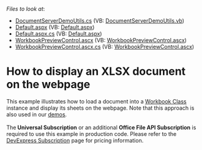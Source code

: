 <!-- default file list -->
*Files to look at*:

* [DocumentServerDemoUtils.cs](./CS/WebSite/App_Code/DocumentServerDemoUtils.cs) (VB: [DocumentServerDemoUtils.vb](./VB/WebSite/App_Code/DocumentServerDemoUtils.vb))
* [Default.aspx](./CS/WebSite/Default.aspx) (VB: [Default.aspx](./VB/WebSite/Default.aspx))
* [Default.aspx.cs](./CS/WebSite/Default.aspx.cs) (VB: [Default.aspx](./VB/WebSite/Default.aspx))
* [WorkbookPreviewControl.ascx](./CS/WebSite/UserControls/WorkbookPreviewControl.ascx) (VB: [WorkbookPreviewControl.ascx](./VB/WebSite/UserControls/WorkbookPreviewControl.ascx))
* [WorkbookPreviewControl.ascx.cs](./CS/WebSite/UserControls/WorkbookPreviewControl.ascx.cs) (VB: [WorkbookPreviewControl.ascx](./VB/WebSite/UserControls/WorkbookPreviewControl.ascx))
<!-- default file list end -->
# How to display an XLSX document on the webpage


<p>This example illustrates how to load a document into a <a href="https://documentation.devexpress.com/OfficeFileAPI/DevExpress.Spreadsheet.Workbook.class"><u>Workbook Class</u></a> instance and display its sheets on the webpage. Note that this approach is also used in our <a href="https://demos.devexpress.com/OfficeFileAPI/ASP/SpreadSheet/ExpenseReport.aspx"><u>demos</u></a>.<br><br>The<strong> Universal Subscription</strong> or an additional <strong>Office File API Subscription</strong> is required to use this example in production code. Please refer to the <a href="https://www.devexpress.com/Buy/NET/">DevExpress Subscription</a> page for pricing information.</p>
